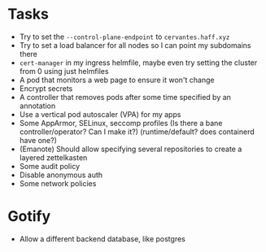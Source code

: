 # Tasks
* Try to set the `--control-plane-endpoint` to `cervantes.haff.xyz`
* Try to set a load balancer for all nodes so I can point my subdomains there
* `cert-manager` in my ingress helmfile, maybe even try setting the cluster from 0 using just helmfiles
* A pod that monitors a web page to ensure it won't change
* Encrypt secrets
* A controller that removes pods after some time specified by an annotation
* Use a vertical pod autoscaler (VPA) for my apps
* Some AppArmor, SELinux, seccomp profiles (Is there a bane controller/operator? Can I make it?) (runtime/default? does containerd have one?)
* (Emanote) Should allow specifying several repositories to create a layered zettelkasten
* Some audit policy
* Disable anonymous auth
* Some network policies

# Gotify
* Allow a different backend database, like postgres
